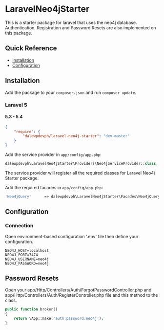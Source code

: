 # LaravelNeo4jStarter

This is a starter package for laravel that uses the neo4j database. 
Authentication, Registration and Password Resets are also implemented on this package.

## Quick Reference

 - [Installation](#installation)
 - [Configuration](#configuration)

## Installation

Add the package to your `composer.json` and run `composer update`.

### Laravel 5

#### 5.3 - 5.4

```json
{
    "require": {
        "dalewpdevph/laravel-neo4j-starter": "dev-master"
    }
}
```
Add the service provider in `app/config/app.php`:

```php
dalewpdevph\LaravelNeo4jStarter\Providers\Neo4jServiceProvider::class,
```
The service provider will register all the required classes for Laravel Neo4j Starter package.
  
Add the required facades in `app/config/app.php`:

```php
'Neo4jQuery' 	  => dalewpdevph\LaravelNeo4jStarter\Facades\Neo4jQueryFacade::class
```

## Configuration

### Connection

Open environment-based configuration '.env' file then define your configuration.

```
NEO4J_HOST=localhost
NEO4J_PORT=7474
NEO4J_USERNAME=neo4j
NEO4J_PASSWORD=neo4j
```

## Password Resets

Open your app/Http/Controllers/Auth/ForgotPasswordController.php and app/Http/Controllers/Auth/RegisterController.php 
file and this method to the class.

```php
public function broker()
{
	return \App::make('auth.password.neo4j');
}
```
